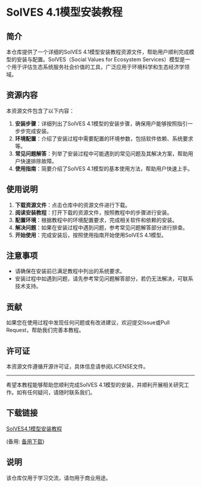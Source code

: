 # SolVES 4.1模型安装教程

## 简介

本仓库提供了一个详细的SolVES 4.1模型安装教程资源文件，帮助用户顺利完成模型的安装与配置。SolVES（Social Values for Ecosystem Services）模型是一个用于评估生态系统服务社会价值的工具，广泛应用于环境科学和生态经济学领域。

## 资源内容

本资源文件包含了以下内容：

1. **安装步骤**：详细列出了SolVES 4.1模型的安装步骤，确保用户能够按照指引一步步完成安装。
2. **环境配置**：介绍了安装过程中需要配置的环境参数，包括软件依赖、系统要求等。
3. **常见问题解答**：列举了安装过程中可能遇到的常见问题及其解决方案，帮助用户快速排除故障。
4. **使用指南**：简要介绍了SolVES 4.1模型的基本使用方法，帮助用户快速上手。

## 使用说明

1. **下载资源文件**：点击仓库中的资源文件进行下载。
2. **阅读安装教程**：打开下载的资源文件，按照教程中的步骤进行安装。
3. **配置环境**：根据教程中的环境配置要求，完成相关软件和依赖的安装。
4. **解决问题**：如果在安装过程中遇到问题，参考常见问题解答部分进行排查。
5. **开始使用**：完成安装后，按照使用指南开始使用SolVES 4.1模型。

## 注意事项

- 请确保在安装前已满足教程中列出的系统要求。
- 安装过程中如遇到问题，请先参考常见问题解答部分，若仍无法解决，可联系技术支持。

## 贡献

如果您在使用过程中发现任何问题或有改进建议，欢迎提交Issue或Pull Request，帮助我们完善本教程。

## 许可证

本资源文件遵循开源许可证，具体信息请参阅LICENSE文件。

---

希望本教程能够帮助您顺利完成SolVES 4.1模型的安装，并顺利开展相关研究工作。如有任何疑问，请随时联系我们。

## 下载链接
[SolVES4.1模型安装教程](https://pan.quark.cn/s/bcc2eb14600b) 

(备用: [备用下载](https://pan.baidu.com/s/1AucdBHJeT224jOU-WErP5Q?pwd=1234))

## 说明

该仓库仅用于学习交流，请勿用于商业用途。
